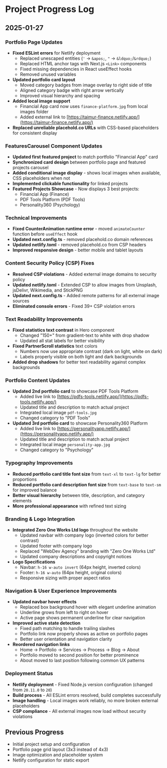 # Project Progress Log

## 2025-01-27

### Portfolio Page Updates
- **Fixed ESLint errors** for Netlify deployment
  - Replaced unescaped entities (`'` → `&apos;`, `"` → `&ldquo;`/`&rdquo;`)
  - Replaced HTML anchor tags with Next.js `<Link>` components
  - Fixed missing dependencies in React useEffect hooks
  - Removed unused variables
- **Updated portfolio card layout**
  - Moved category badges from image overlay to right side of title
  - Aligned category badge with right arrow vertically
  - Improved visual hierarchy and spacing
- **Added local image support**
  - Financial App card now uses `finance-platform.jpg` from local images folder
  - Added external link to [https://taimur-finance.netlify.app/](https://taimur-finance.netlify.app/)
- **Replaced unreliable placehold.co URLs** with CSS-based placeholders for consistent display

### FeaturesCarousel Component Updates
- **Updated first featured project** to match portfolio "Financial App" card
- **Synchronized card design** between portfolio page and featured projects carousel
- **Added conditional image display** - shows local images when available, CSS placeholders when not
- **Implemented clickable functionality** for linked projects
- **Featured Projects Showcase** - Now displays 3 best projects:
  - Financial App (Finance)
  - PDF Tools Platform (PDF Tools)
  - Personality360 (Psychology)

### Technical Improvements
- **Fixed CounterAnimation runtime error** - moved `animateCounter` function before `useEffect` hook
- **Updated next.config.ts** - removed placehold.co domain references
- **Updated netlify.toml** - removed placehold.co from CSP headers
- **Improved responsive design** - better mobile and tablet layouts

### Content Security Policy (CSP) Fixes
- **Resolved CSP violations** - Added external image domains to security policy
- **Updated netlify.toml** - Extended CSP to allow images from Unsplash, jsDelivr, Wikimedia, and StickPNG
- **Updated next.config.ts** - Added remote patterns for all external image sources
- **Eliminated console errors** - Fixed 39+ CSP violation errors

### Text Readability Improvements
- **Fixed statistics text contrast** in Hero component
  - Changed "150+" from gradient-text to white with drop shadow
  - Updated all stat labels for better visibility
- **Fixed PartnerScroll statistics** text colors
  - Numbers now use appropriate contrast (dark on light, white on dark)
  - Labels properly visible on both light and dark backgrounds
- **Added drop shadows** for better text readability against complex backgrounds

### Portfolio Content Updates
- **Updated 2nd portfolio card** to showcase PDF Tools Platform
  - Added live link to [https://pdfs-tools.netlify.app/](https://pdfs-tools.netlify.app/)
  - Updated title and description to match actual project
  - Integrated local image `pdf-tools.jpg`
  - Changed category to "PDF Tools"
- **Updated 3rd portfolio card** to showcase Personality360 Platform
  - Added live link to [https://personalityapp.netlify.app/](https://personalityapp.netlify.app/)
  - Updated title and description to match actual project
  - Integrated local image `personality-app.jpg`
  - Changed category to "Psychology"

### Typography Improvements
- **Reduced portfolio card title font size** from `text-xl` to `text-lg` for better proportions
- **Reduced portfolio card description font size** from `text-base` to `text-sm` for improved balance
- **Better visual hierarchy** between title, description, and category elements
- **More professional appearance** with refined text sizing

### Branding & Logo Integration
- **Integrated Zero One Works Ltd logo** throughout the website
  - Updated navbar with company logo (inverted colors for better contrast)
  - Updated footer with company logo
  - Replaced "WebDev Agency" branding with "Zero One Works Ltd"
  - Updated company descriptions and copyright notices
- **Logo Specifications**
  - Navbar: `h-16 w-auto invert` (64px height, inverted colors)
  - Footer: `h-16 w-auto` (64px height, original colors)
  - Responsive sizing with proper aspect ratios

### Navigation & User Experience Improvements
- **Updated navbar hover effects**
  - Replaced box background hover with elegant underline animation
  - Underline grows from left to right on hover
  - Active page shows permanent underline for clear navigation
- **Improved active state detection**
  - Fixed path matching to handle trailing slashes
  - Portfolio link now properly shows as active on portfolio pages
  - Better user orientation and navigation clarity
- **Reordered navigation links**
  - Home → Portfolio → Services → Process → Blog → About
  - Portfolio moved to second position for better prominence
  - About moved to last position following common UX patterns

### Deployment Status
- **Netlify deployment** - Fixed Node.js version configuration (changed from `20.11.0` to `20`)
- **Build process** - All ESLint errors resolved, build completes successfully
- **Image handling** - Local images work reliably, no more broken external placeholders
- **CSP compliance** - All external images now load without security violations

## Previous Progress
- Initial project setup and configuration
- Portfolio page grid layout (3x3 instead of 4x3)
- Image optimization and placeholder system
- Netlify configuration for static export
